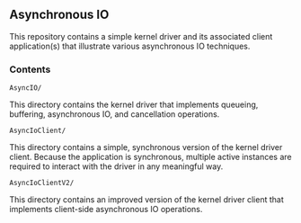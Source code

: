 ## Asynchronous IO

This repository contains a simple kernel driver and its associated client application(s) that illustrate various asynchronous IO techniques.

### Contents

`AsyncIO/`

This directory contains the kernel driver that implements queueing, buffering, asynchronous IO, and cancellation operations.

`AsyncIoClient/`

This directory contains a simple, synchronous version of the kernel driver client. Because the application is synchronous, multiple active instances are required to interact with the driver in any meaningful way.

`AsyncIoClientV2/` 

This directory contains an improved version of the kernel driver client that implements client-side asynchronous IO operations.
